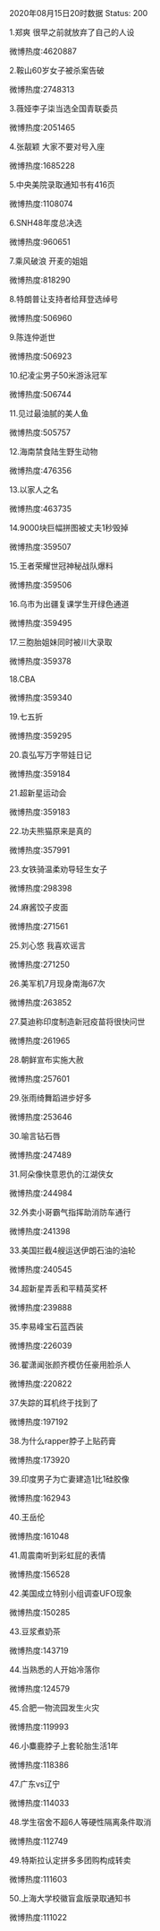 2020年08月15日20时数据
Status: 200

1.郑爽 很早之前就放弃了自己的人设

微博热度:4620887

2.鞍山60岁女子被杀案告破

微博热度:2748313

3.薇娅李子柒当选全国青联委员

微博热度:2051465

4.张靓颖 大家不要对号入座

微博热度:1685228

5.中央美院录取通知书有416页

微博热度:1108074

6.SNH48年度总决选

微博热度:960651

7.乘风破浪 开麦的姐姐

微博热度:818290

8.特朗普让支持者给拜登选绰号

微博热度:506960

9.陈连仲逝世

微博热度:506923

10.纪凌尘男子50米游泳冠军

微博热度:506744

11.见过最油腻的美人鱼

微博热度:505757

12.海南禁食陆生野生动物

微博热度:476356

13.以家人之名

微博热度:463735

14.9000块巨幅拼图被丈夫1秒毁掉

微博热度:359507

15.王者荣耀世冠神秘战队爆料

微博热度:359506

16.乌市为出疆复课学生开绿色通道

微博热度:359495

17.三胞胎姐妹同时被川大录取

微博热度:359378

18.CBA

微博热度:359340

19.七五折

微博热度:359295

20.袁弘写万字带娃日记

微博热度:359184

21.超新星运动会

微博热度:359183

22.功夫熊猫原来是真的

微博热度:357991

23.女铁骑温柔劝导轻生女子

微博热度:298398

24.麻酱饺子皮面

微博热度:271561

25.刘心悠 我喜欢谣言

微博热度:271250

26.美军机7月现身南海67次

微博热度:263852

27.莫迪称印度制造新冠疫苗将很快问世

微博热度:261965

28.朝鲜宣布实施大赦

微博热度:257601

29.张雨绮舞蹈进步好多

微博热度:253646

30.喻言钻石唇

微博热度:247489

31.阿朵像快意恩仇的江湖侠女

微博热度:244984

32.外卖小哥霸气指挥助消防车通行

微博热度:241398

33.美国拦截4艘运送伊朗石油的油轮

微博热度:240545

34.超新星弄丢和平精英奖杯

微博热度:239888

35.李易峰宝石蓝西装

微博热度:226039

36.翟潇闻张颜齐模仿任豪用脸杀人

微博热度:220822

37.失踪的耳机终于找到了

微博热度:197192

38.为什么rapper脖子上贴药膏

微博热度:173920

39.印度男子为亡妻建造1比1硅胶像

微博热度:162943

40.王岳伦

微博热度:161048

41.周震南听到彩虹屁的表情

微博热度:156528

42.美国成立特别小组调查UFO现象

微博热度:150285

43.豆浆煮奶茶

微博热度:143719

44.当熟悉的人开始冷落你

微博热度:124579

45.合肥一物流园发生火灾

微博热度:119993

46.小麋鹿脖子上套轮胎生活1年

微博热度:118386

47.广东vs辽宁

微博热度:114033

48.学生宿舍不超6人等硬性隔离条件取消

微博热度:112749

49.特斯拉认定拼多多团购构成转卖

微博热度:111603

50.上海大学校徽盲盒版录取通知书

微博热度:111022

